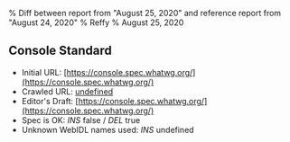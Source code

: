 % Diff between report from "August 25, 2020" and reference report from "August 24, 2020"
% Reffy
% August 25, 2020

## Console Standard

- Initial URL: [https://console.spec.whatwg.org/](https://console.spec.whatwg.org/)
- Crawled URL: [undefined](undefined)
- Editor's Draft: [https://console.spec.whatwg.org/](https://console.spec.whatwg.org/)
- Spec is OK: *INS* false / *DEL* true
- Unknown WebIDL names used: *INS* undefined


